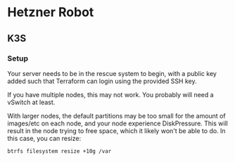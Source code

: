# Hetzner Robot

## K3S

### Setup

Your server needs to be in the rescue system to begin, with a public key added
such that Terraform can login using the provided SSH key.

If you have multiple nodes, this may not work. You probably will need a vSwitch
at least.

With larger nodes, the default partitions may be too small for the amount of
images/etc on each node, and your node experience DiskPressure. This will result
in the node trying to free space, which it likely won't be able to do. In this
case, you can resize:

```sh
btrfs filesystem resize +10g /var
```
